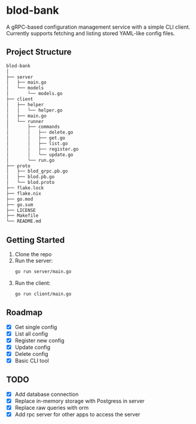 # blod-bank

A gRPC-based configuration management service with a simple CLI client.
Currently supports fetching and listing stored YAML-like config files.

## Project Structure

```sh
blod-bank
│
├── server
│   ├── main.go
│   └── models
│       └── models.go
├── client
│   ├── helper
│   │   └── helper.go
│   ├── main.go
│   └── runner
│       ├── commands
│       │   ├── delete.go
│       │   ├── get.go
│       │   ├── list.go
│       │   ├── register.go
│       │   └── update.go
│       └── run.go
├── proto
│   ├── blod_grpc.pb.go
│   ├── blod.pb.go
│   └── blod.proto
├── flake.lock
├── flake.nix
├── go.mod
├── go.sum
├── LICENSE
├── Makefile
└── README.md
```

## Getting Started

1. Clone the repo
2. Run the server:
   ```sh
   go run server/main.go
   ```
3. Run the client:
   ```sh
   go run client/main.go
   ```

## Roadmap

- [x] Get single config
- [x] List all config
- [x] Register new config
- [x] Update config
- [x] Delete config
- [x] Basic CLI tool

## TODO

- [x] Add database connection
- [x] Replace in-memory storage with Postgress in server
- [x] Replace raw queries with orm
- [x] Add rpc server for other apps to access the server
